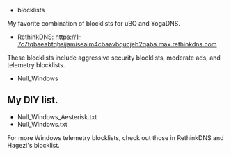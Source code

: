 * blocklists

My favorite combination of blocklists for uBO and YogaDNS.

* RethinkDNS: https://1-7c7tqbaeabtqhsijamiseaim4cbaavbqucjeb2qaba.max.rethinkdns.com

These blocklists include aggressive security blocklists, moderate ads, and telemetry blocklists.

* Null_Windows

## My DIY list.
* Null_Windows_Aesterisk.txt
* Null_Windows.txt

For more Windows telemetry blocklists, check out those in RethinkDNS and Hagezi's blocklist.
